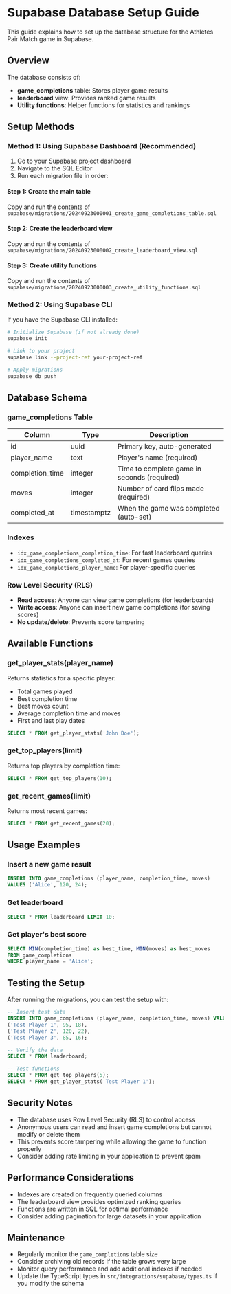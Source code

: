 # Supabase Database Setup Guide

This guide explains how to set up the database structure for the Athletes Pair Match game in Supabase.

## Overview

The database consists of:
- **game_completions** table: Stores player game results
- **leaderboard** view: Provides ranked game results
- **Utility functions**: Helper functions for statistics and rankings

## Setup Methods

### Method 1: Using Supabase Dashboard (Recommended)

1. Go to your Supabase project dashboard
2. Navigate to the SQL Editor
3. Run each migration file in order:

#### Step 1: Create the main table
Copy and run the contents of `supabase/migrations/20240923000001_create_game_completions_table.sql`

#### Step 2: Create the leaderboard view
Copy and run the contents of `supabase/migrations/20240923000002_create_leaderboard_view.sql`

#### Step 3: Create utility functions
Copy and run the contents of `supabase/migrations/20240923000003_create_utility_functions.sql`

### Method 2: Using Supabase CLI

If you have the Supabase CLI installed:

```bash
# Initialize Supabase (if not already done)
supabase init

# Link to your project
supabase link --project-ref your-project-ref

# Apply migrations
supabase db push
```

## Database Schema

### game_completions Table

| Column | Type | Description |
|--------|------|-------------|
| id | uuid | Primary key, auto-generated |
| player_name | text | Player's name (required) |
| completion_time | integer | Time to complete game in seconds (required) |
| moves | integer | Number of card flips made (required) |
| completed_at | timestamptz | When the game was completed (auto-set) |

### Indexes

- `idx_game_completions_completion_time`: For fast leaderboard queries
- `idx_game_completions_completed_at`: For recent games queries  
- `idx_game_completions_player_name`: For player-specific queries

### Row Level Security (RLS)

- **Read access**: Anyone can view game completions (for leaderboards)
- **Write access**: Anyone can insert new game completions (for saving scores)
- **No update/delete**: Prevents score tampering

## Available Functions

### get_player_stats(player_name)
Returns statistics for a specific player:
- Total games played
- Best completion time
- Best moves count
- Average completion time and moves
- First and last play dates

```sql
SELECT * FROM get_player_stats('John Doe');
```

### get_top_players(limit)
Returns top players by completion time:
```sql
SELECT * FROM get_top_players(10);
```

### get_recent_games(limit)
Returns most recent games:
```sql
SELECT * FROM get_recent_games(20);
```

## Usage Examples

### Insert a new game result
```sql
INSERT INTO game_completions (player_name, completion_time, moves)
VALUES ('Alice', 120, 24);
```

### Get leaderboard
```sql
SELECT * FROM leaderboard LIMIT 10;
```

### Get player's best score
```sql
SELECT MIN(completion_time) as best_time, MIN(moves) as best_moves
FROM game_completions 
WHERE player_name = 'Alice';
```

## Testing the Setup

After running the migrations, you can test the setup with:

```sql
-- Insert test data
INSERT INTO game_completions (player_name, completion_time, moves) VALUES
('Test Player 1', 95, 18),
('Test Player 2', 120, 22),
('Test Player 3', 85, 16);

-- Verify the data
SELECT * FROM leaderboard;

-- Test functions
SELECT * FROM get_top_players(5);
SELECT * FROM get_player_stats('Test Player 1');
```

## Security Notes

- The database uses Row Level Security (RLS) to control access
- Anonymous users can read and insert game completions but cannot modify or delete them
- This prevents score tampering while allowing the game to function properly
- Consider adding rate limiting in your application to prevent spam

## Performance Considerations

- Indexes are created on frequently queried columns
- The leaderboard view provides optimized ranking queries
- Functions are written in SQL for optimal performance
- Consider adding pagination for large datasets in your application

## Maintenance

- Regularly monitor the `game_completions` table size
- Consider archiving old records if the table grows very large
- Monitor query performance and add additional indexes if needed
- Update the TypeScript types in `src/integrations/supabase/types.ts` if you modify the schema